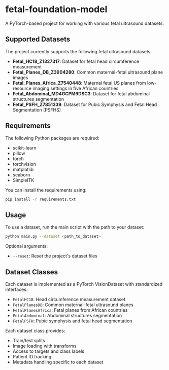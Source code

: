 # fetal-foundation-model

A PyTorch-based project for working with various fetal ultrasound datasets.

## Supported Datasets

The project currently supports the following fetal ultrasound datasets:

- **Fetal_HC18_Z1327317**: Dataset for fetal head circumference measurement
- **Fetal_Planes_DB_Z3904280**: Common maternal-fetal ultrasound plane images
- **Fetal_Planes_Africa_Z7540448**: Maternal fetal US planes from low-resource imaging settings in five African countries
- **Fetal_Abdominal_MD4GCPM9DSC3**: Dataset for fetal abdominal structures segmentation
- **Fetal_PSFH_Z7851339**: Dataset for Pubic Symphysis and Fetal Head Segmentation (PSFHS)

## Requirements

The following Python packages are required:
- scikit-learn
- pillow
- torch
- torchvision
- matplotlib
- seaborn
- SimpleITK

You can install the requirements using:
```bash
pip install -r requirements.txt
```

## Usage

To use a dataset, run the main script with the path to your dataset:

```bash
python main.py --dataset <path_to_dataset>
```

Optional arguments:
- `--reset`: Reset the project's dataset files

## Dataset Classes

Each dataset is implemented as a PyTorch VisionDataset with standardized interfaces:

- `FetalHC18`: Head circumference measurement dataset
- `FetalPlanesDB`: Common maternal-fetal ultrasound planes
- `FetalPlanesAfrica`: Fetal planes from African countries
- `FetalAbdominal`: Abdominal structures segmentation
- `FetalPSFH`: Pubic symphysis and fetal head segmentation

Each dataset class provides:
- Train/test splits
- Image loading with transforms
- Access to targets and class labels
- Patient ID tracking
- Metadata handling specific to each dataset